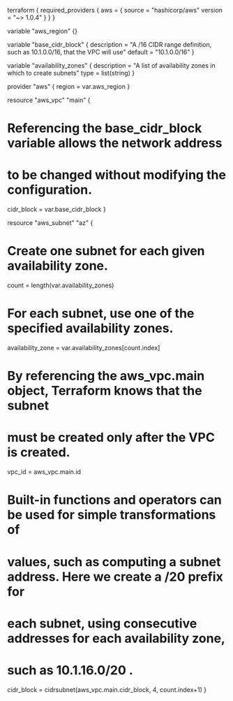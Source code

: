 terraform {
required_providers {
aws = {
source  = "hashicorp/aws"
version = "~> 1.0.4"
}
}
}

variable "aws_region" {}

variable "base_cidr_block" {
description = "A /16 CIDR range definition, such as 10.1.0.0/16, that the VPC will use"
default = "10.1.0.0/16"
}

variable "availability_zones" {
description = "A list of availability zones in which to create subnets"
type = list(string)
}

provider "aws" {
region = var.aws_region
}

resource "aws_vpc" "main" {
# Referencing the base_cidr_block variable allows the network address
# to be changed without modifying the configuration.
cidr_block = var.base_cidr_block
}

resource "aws_subnet" "az" {
# Create one subnet for each given availability zone.
count = length(var.availability_zones)

# For each subnet, use one of the specified availability zones.
availability_zone = var.availability_zones[count.index]

# By referencing the aws_vpc.main object, Terraform knows that the subnet
# must be created only after the VPC is created.
vpc_id = aws_vpc.main.id

# Built-in functions and operators can be used for simple transformations of
# values, such as computing a subnet address. Here we create a /20 prefix for
# each subnet, using consecutive addresses for each availability zone,
# such as 10.1.16.0/20 .
cidr_block = cidrsubnet(aws_vpc.main.cidr_block, 4, count.index+1)
}
